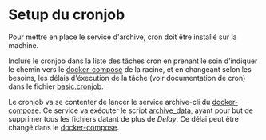 # Setup du cronjob
Pour mettre en place le service d'archive, cron doit être installé sur la machine.

Inclure le cronjob dans la liste des tâches cron en prenant le soin d'indiquer le chemin vers le [docker-compose](/docker-compose.yml) de la racine, et en changeant selon les besoins, les délais d'éxecution de la tâche (voir documentation de cron) dans le fichier [basic.cronjob](/archive-cli/basic.cronjob).

Le cronjob va se contenter de lancer le service archive-cli du [docker-compose](/docker-compose.yml). Ce service va exécuter le script [archive_data](/archive-cli/archive_data.sh), ayant pour but de supprimer tous les fichiers datant de plus de *Delay*. Ce délai peut être changé dans le [docker-compose](/docker-compose.yml).